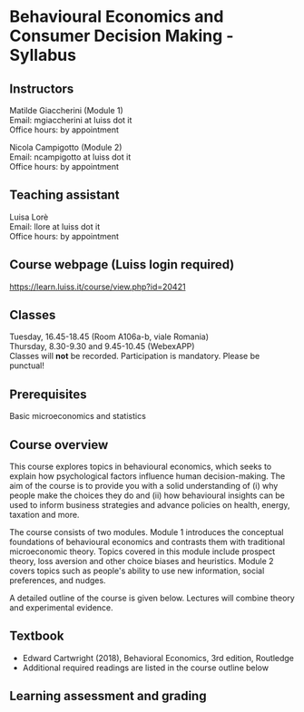 # Behavioural Economics and Consumer Decision Making - Syllabus

## Instructors

Matilde Giaccherini (Module 1)    
Email: mgiaccherini at luiss dot it    
Office hours: by appointment

Nicola Campigotto (Module 2)    
Email: ncampigotto at luiss dot it    
Office hours: by appointment

## Teaching assistant
Luisa Lorè    
Email: llore at luiss dot it     
Office hours: by appointment

## Course webpage (Luiss login required)
<https://learn.luiss.it/course/view.php?id=20421>

## Classes
Tuesday, 16.45-18.45 (Room A106a-b, viale Romania)     
Thursday, 8.30-9.30 and 9.45-10.45 (WebexAPP)    
Classes will **not** be recorded. Participation is mandatory. Please be punctual!

## Prerequisites
Basic microeconomics and statistics

## Course overview
This course explores topics in behavioural economics, which seeks to explain how psychological factors influence human decision-making. The aim of the course is to provide you with a solid understanding of (i) why people make the choices they do and (ii) how behavioural insights can be used to inform business strategies and advance policies on health, energy, taxation and more.    

The course consists of two modules. Module 1 introduces the conceptual foundations of behavioural economics and contrasts them with traditional microeconomic theory. Topics covered in this module include prospect theory, loss aversion and other choice biases and heuristics. Module 2 covers topics such as people's ability to use new information, social preferences, and nudges. 

A detailed outline of the course is given below. Lectures will combine theory and experimental evidence.

## Textbook
+  Edward Cartwright (2018), Behavioral Economics, 3rd edition, Routledge
+  Additional required readings are listed in the course outline below

## Learning assessment and grading